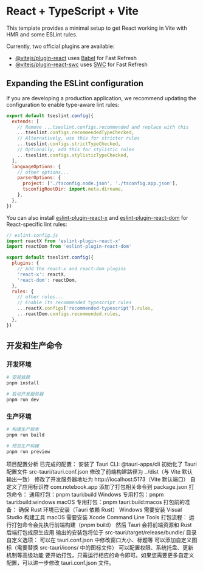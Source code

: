 # React + TypeScript + Vite

This template provides a minimal setup to get React working in Vite with HMR and some ESLint rules.

Currently, two official plugins are available:

- [@vitejs/plugin-react](https://github.com/vitejs/vite-plugin-react/blob/main/packages/plugin-react) uses [Babel](https://babeljs.io/) for Fast Refresh
- [@vitejs/plugin-react-swc](https://github.com/vitejs/vite-plugin-react/blob/main/packages/plugin-react-swc) uses [SWC](https://swc.rs/) for Fast Refresh

## Expanding the ESLint configuration

If you are developing a production application, we recommend updating the configuration to enable type-aware lint rules:

```js
export default tseslint.config({
  extends: [
    // Remove ...tseslint.configs.recommended and replace with this
    ...tseslint.configs.recommendedTypeChecked,
    // Alternatively, use this for stricter rules
    ...tseslint.configs.strictTypeChecked,
    // Optionally, add this for stylistic rules
    ...tseslint.configs.stylisticTypeChecked,
  ],
  languageOptions: {
    // other options...
    parserOptions: {
      project: ['./tsconfig.node.json', './tsconfig.app.json'],
      tsconfigRootDir: import.meta.dirname,
    },
  },
})
```

You can also install [eslint-plugin-react-x](https://github.com/Rel1cx/eslint-react/tree/main/packages/plugins/eslint-plugin-react-x) and [eslint-plugin-react-dom](https://github.com/Rel1cx/eslint-react/tree/main/packages/plugins/eslint-plugin-react-dom) for React-specific lint rules:

```js
// eslint.config.js
import reactX from 'eslint-plugin-react-x'
import reactDom from 'eslint-plugin-react-dom'

export default tseslint.config({
  plugins: {
    // Add the react-x and react-dom plugins
    'react-x': reactX,
    'react-dom': reactDom,
  },
  rules: {
    // other rules...
    // Enable its recommended typescript rules
    ...reactX.configs['recommended-typescript'].rules,
    ...reactDom.configs.recommended.rules,
  },
})
```

## 开发和生产命令

### 开发环境
```bash
# 安装依赖
pnpm install

# 启动开发服务器
pnpm run dev
```

### 生产环境
```bash
# 构建生产版本
pnpm run build

# 预览生产构建
pnpm run preview
```


项目配置分析
已完成的配置：
安装了 Tauri CLI: @tauri-apps/cli
初始化了 Tauri 配置文件 src-tauri/tauri.conf.json
修改了前端构建路径为 ../dist（与 Vite 默认输出一致）
修改了开发服务器地址为 http://localhost:5173（Vite 默认端口）
自定义了应用标识符 com.notebook.app
添加了打包相关命令到 package.json
打包命令：
通用打包：pnpm tauri:build
Windows 专用打包：pnpm tauri:build:windows
macOS 专用打包：pnpm tauri:build:macos
打包前的准备：
确保 Rust 环境已安装（Tauri 依赖 Rust）
Windows 需要安装 Visual Studio 构建工具
macOS 需要安装 Xcode Command Line Tools
打包流程：
运行打包命令会先执行前端构建（pnpm build）
然后 Tauri 会将前端资源和 Rust 后端打包成原生应用
输出的安装包将位于 src-tauri/target/release/bundle/ 目录
自定义选项：
可以在 tauri.conf.json 中修改窗口大小、标题等
可以添加自定义图标（需要替换 src-tauri/icons/ 中的图标文件）
可以配置权限、系统托盘、更新机制等高级功能
要开始打包，只需运行相应的命令即可。如果您需要更多自定义配置，可以进一步修改 tauri.conf.json 文件。